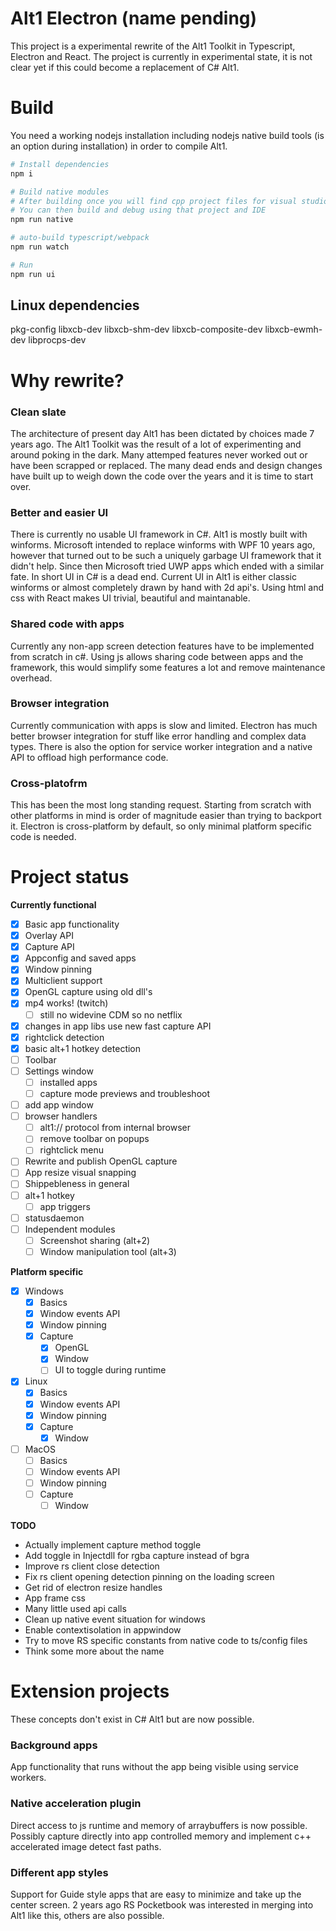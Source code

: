 
# Alt1 Electron (name pending)
This project is a experimental rewrite of the Alt1 Toolkit in Typescript, Electron and React. The project is currently in experimental state, it is not clear yet if this could become a replacement of C# Alt1.

# Build
You need a working nodejs installation including nodejs native build tools (is an option during installation) in order to compile Alt1.
```sh
# Install dependencies
npm i

# Build native modules
# After building once you will find cpp project files for visual studio/xcode depending on your platform
# You can then build and debug using that project and IDE
npm run native

# auto-build typescript/webpack
npm run watch

# Run
npm run ui
```

## Linux dependencies
pkg-config libxcb-dev libxcb-shm-dev libxcb-composite-dev libxcb-ewmh-dev libprocps-dev

# Why rewrite?

### Clean slate
The architecture of present day Alt1 has been dictated by choices made 7 years ago. The Alt1 Toolkit was the result of a lot of experimenting and around poking in the dark. Many attemped features never worked out or have been scrapped or replaced. The many dead ends and design changes have built up to weigh down the code over the years and it is time to start over.

### Better and easier UI
There is currently no usable UI framework in C#. Alt1 is mostly built with winforms. Microsoft intended to replace winforms with WPF 10 years ago, however that turned out to be such a uniquely garbage UI framework that it didn't help. Since then Microsoft tried UWP apps which ended with a similar fate. In short UI in C# is a dead end. Current UI in Alt1 is either classic winforms or almost completely drawn by hand with 2d api's. Using html and css with React makes UI trivial, beautiful and maintanable.

### Shared code with apps
Currently any non-app screen detection features have to be implemented from scratch in c#. Using js allows sharing code between apps and the framework, this would simplify some features a lot and remove maintenance overhead.

### Browser integration
Currently communication with apps is slow and limited. Electron has much better browser integration for stuff like error handling and complex data types. There is also the option for service worker integration and a native API to offload high performance code.

### Cross-platofrm
This has been the most long standing request. Starting from scratch with other platforms in mind is order of magnitude easier than trying to backport it. Electron is cross-platform by default, so only minimal platform specific code is needed.

# Project status

**Currently functional**
- [x] Basic app functionality
- [x] Overlay API
- [x] Capture API
- [x] Appconfig and saved apps
- [x] Window pinning
- [x] Multiclient support
- [x] OpenGL capture using old dll's
- [x] mp4 works! (twitch)
	- [ ] still no widevine CDM so no netflix
- [x] changes in app libs use new fast capture API
- [x] rightclick detection
- [x] basic alt+1 hotkey detection
- [ ] Toolbar
- [ ] Settings window
	- [ ] installed apps
	- [ ] capture mode previews and troubleshoot
- [ ] add app window
- [ ] browser handlers
	- [ ] alt1:// protocol from internal browser
	- [ ] remove toolbar on popups
	- [ ] rightclick menu
- [ ] Rewrite and publish OpenGL capture
- [ ] App resize visual snapping
- [ ] Shippebleness in general
- [ ] alt+1 hotkey
	- [ ] app triggers
- [ ] statusdaemon
- [ ] Independent modules
	- [ ] Screenshot sharing (alt+2)
	- [ ] Window manipulation tool (alt+3)
	
**Platform specific**
- [x] Windows
	- [x] Basics
	- [x] Window events API
	- [x] Window pinning
	- [x] Capture
		- [x] OpenGL
		- [x] Window
		- [ ] UI to toggle during runtime
- [x] Linux
	- [x] Basics
	- [x] Window events API
	- [x] Window pinning
	- [x] Capture
		- [x] Window
- [ ] MacOS
	- [ ] Basics
	- [ ] Window events API
	- [ ] Window pinning
	- [ ] Capture
		- [ ] Window

**TODO**
- Actually implement capture method toggle
- Add toggle in Injectdll for rgba capture instead of bgra
- Improve rs client close detection
- Fix rs client opening detection pinning on the loading screen
- Get rid of electron resize handles
- App frame css
- Many little used api calls
- Clean up native event situation for windows
- Enable contextisolation in appwindow
- Try to move RS specific constants from native code to ts/config files
- Think some more about the name


# Extension projects
These concepts don't exist in C# Alt1 but are now possible.

### Background apps
App functionality that runs without the app being visible using service workers.

### Native acceleration plugin
Direct access to js runtime and memory of arraybuffers is now possible. Possibly capture directly into app controlled memory and implement c++ accelerated image detect fast paths.

### Different app styles
Support for Guide style apps that are easy to minimize and take up the center screen. 2 years ago RS Pocketbook was interested in merging into Alt1 like this, others are also possible.
